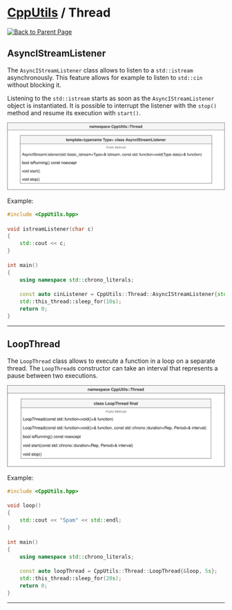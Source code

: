 # [CppUtils](../README.md) / Thread

[![Back to Parent Page](https://img.shields.io/badge/-Back_to_Parent_Page-blue?style=for-the-badge)](../README.md)

## AsyncIStreamListener

The ``AsyncIStreamListener`` class allows to listen to a ``std::istream`` asynchronously.
This feature allows for example to listen to ``std::cin`` without blocking it.

Listening to the ``std::istream`` starts as soon as the ``AsyncIStreamListener`` object is instantiated.
It is possible to interrupt the listener with the ``stop()`` method and resume its execution with ``start()``.

<p align="center"><img src="resources/AsyncIStreamListener.drawio.svg" alt="AsyncIStreamListener diagram"/></p>

Example:
```cpp
#include <CppUtils.hpp>

void istreamListener(char c)
{
	std::cout << c;
}

int main()
{
	using namespace std::chrono_literals;

	const auto cinListener = CppUtils::Thread::AsyncIStreamListener{std::cin, &istreamListener};
	std::this_thread::sleep_for(10s);
	return 0;
}
```

---

## LoopThread

The ``LoopThread`` class allows to execute a function in a loop on a separate thread.
The ``LoopThread``s constructor can take an interval that represents a pause between two executions.

<p align="center"><img src="resources/LoopThread.drawio.svg" alt="LoopThread diagram"/></p>

Example:
```cpp
#include <CppUtils.hpp>

void loop()
{
	std::cout << "Spam" << std::endl;
}

int main()
{
	using namespace std::chrono_literals;
	
	const auto loopThread = CppUtils::Thread::LoopThread{&loop, 5s};
	std::this_thread::sleep_for(20s);
	return 0;
}
```

---
